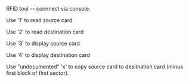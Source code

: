 RFID tool -- connnect via console.

Use '1' to read source card

Use '2' to read destination card

Use '3' to display source card

Use '4' to display destination card

Use "undocumented" 'x' to copy source card to desitnation card (minus first block of first sector).
